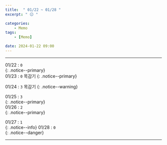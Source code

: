 ```yaml
---
title:  " 01/22 ~ 01/28 "
excerpt: " 😐 "

categories:
    - Memo
tags:
    - [Memo]

date: 2024-01-22 09:00
---
```

- - -
<!-- 약 -->

01/22 : `0`   
{: .notice--primary}  
01/23 : `0`   목감기
{: .notice--primary}  

01/24 : `3`   목감기
{: .notice--warning}  

01/25 : `3`   
{: .notice--primary}  
01/26 : `2`  
{: .notice--primary} 


01/27 : `1`      
{: .notice--info} 
01/28 : `0`   
{: .notice--danger}  


<!-- {: .notice}
{: .notice--primary}
{: .notice--info}
{: .notice--warning}
{: .notice--success}
{: .notice--danger} 
😄 😐 🙁 😡
-->
- - -